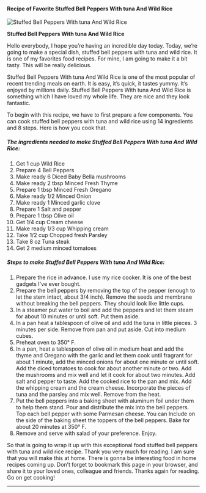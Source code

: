             

#### Recipe of Favorite Stuffed Bell Peppers With tuna And Wild Rice

![Stuffed Bell Peppers With tuna And Wild Rice](https://img-global.cpcdn.com/recipes/5531262482120704/751x532cq70/stuffed-bell-peppers-with-tuna-and-wild-rice-recipe-main-photo.jpg)

**Stuffed Bell Peppers With tuna And Wild Rice**

Hello everybody, I hope you’re having an incredible day today. Today, we’re going to make a special dish, stuffed bell peppers with tuna and wild rice. It is one of my favorites food recipes. For mine, I am going to make it a bit tasty. This will be really delicious.

Stuffed Bell Peppers With tuna And Wild Rice is one of the most popular of recent trending meals on earth. It is easy, it’s quick, it tastes yummy. It’s enjoyed by millions daily. Stuffed Bell Peppers With tuna And Wild Rice is something which I have loved my whole life. They are nice and they look fantastic.

To begin with this recipe, we have to first prepare a few components. You can cook stuffed bell peppers with tuna and wild rice using 14 ingredients and 8 steps. Here is how you cook that.

##### The ingredients needed to make Stuffed Bell Peppers With tuna And Wild Rice:

1.  Get 1 cup Wild Rice
2.  Prepare 4 Bell Peppers
3.  Make ready 6 Diced Baby Bella mushrooms
4.  Make ready 2 tbsp Minced Fresh Thyme
5.  Prepare 1 tbsp Minced Fresh Oregano
6.  Make ready 1/2 Minced Onion
7.  Make ready 1 Minced garlic clove
8.  Prepare 1 Salt and pepper
9.  Prepare 1 tbsp Olive oil
10.  Get 1/4 cup Cream cheese
11.  Make ready 1/3 cup Whipping cream
12.  Take 1/2 cup Chopped fresh Parsley
13.  Take 8 oz Tuna steak
14.  Get 2 medium minced tomatoes

##### Steps to make Stuffed Bell Peppers With tuna And Wild Rice:

1.  Prepare the rice in advance. I use my rice cooker. It is one of the best gadgets I've ever bought.
2.  Prepare the bell peppers by removing the top of the pepper (enough to let the stem intact, about 3/4 inch). Remove the seeds and membrane without breaking the bell peppers. They should look like little cups.
3.  In a steamer put water to boil and add the peppers and let them steam for about 10 minutes or until soft. Put them aside.
4.  In a pan heat a tablespoon of olive oil and add the tuna in little pieces. 3 minutes per side. Remove from pan and put aside. Cut into medium cubes.
5.  Preheat oven to 350° F.
6.  In a pan, heat a tablespoon of olive oil in medium heat and add the thyme and Oregano with the garlic and let them cook until fragrant for about 1 minute, add the minced onions for about one minute or until soft. Add the diced tomatoes to cook for about another minute or two. Add the mushrooms and mix well and let it cook for about two minutes. Add salt and pepper to taste. Add the cooked rice to the pan and mix. Add the whipping cream and the cream cheese. Incorporate the pieces of tuna and the parsley and mix well. Remove from the heat.
7.  Put the bell peppers into a baking sheet with aluminum foil under them to help them stand. Pour and distribute the mix into the bell peppers. Top each bell pepper with some Parmesan cheese. You can Include on the side of the baking sheet the toppers of the bell peppers. Bake for about 20 minutes at 350° F.
8.  Remove and serve with salad of your preference. Enjoy.

So that is going to wrap it up with this exceptional food stuffed bell peppers with tuna and wild rice recipe. Thank you very much for reading. I am sure that you will make this at home. There is gonna be interesting food in home recipes coming up. Don’t forget to bookmark this page in your browser, and share it to your loved ones, colleague and friends. Thanks again for reading. Go on get cooking!

* * *